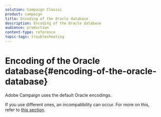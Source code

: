 ```yaml
---
solution: Campaign Classic
product: campaign
title: Encoding of the Oracle database
description: Encoding of the Oracle database
audience: production
content-type: reference
topic-tags: troubleshooting
---
```


# Encoding of the Oracle database{#encoding-of-the-oracle-database}

Adobe Campaign uses the default Oracle encodings.

If you use different ones, an incompatibility can occur. For more on this, refer to [this section](../../installation/using/database.md#oracle).
